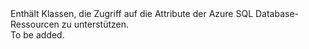 <Namespace Name="Microsoft.Azure.Management.Sql.Fluent.Models">
  <Docs>
    <summary>Enthält Klassen, die Zugriff auf die Attribute der Azure SQL Database-Ressourcen zu unterstützen.</summary> 
    <remarks>To be added.</remarks>
  </Docs>
</Namespace>
